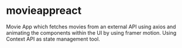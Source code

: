 # movieappreact
 
Movie App which fetches movies from an external API using axios and animating the components within the UI by using framer motion.
Using Context API as state management tool.
